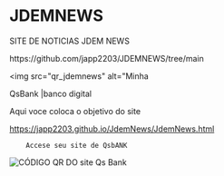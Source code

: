 # JDEMNEWS
 SITE DE NOTICIAS JDEM NEWS

<a>
https://github.com/japp2203/JDEMNEWS/tree/main

  <img src="qr_jdemnews" alt="Minha

</a>

QsBank |banco digital

 Aqui voce coloca o objetivo do site


<a href="https://japp2203.github.io/QsBank/aula12">

https://japp2203.github.io/JdemNews/JdemNews.html

		Accese seu site de QsbANK			
</a>


<img src="frame.png" alt="CÓDIGO QR DO site Qs Bank">